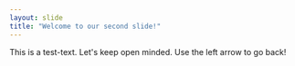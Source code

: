 ```yaml
---
layout: slide
title: "Welcome to our second slide!"
---
```

This is a test-text. Let's keep open minded.
Use the left arrow to go back!

